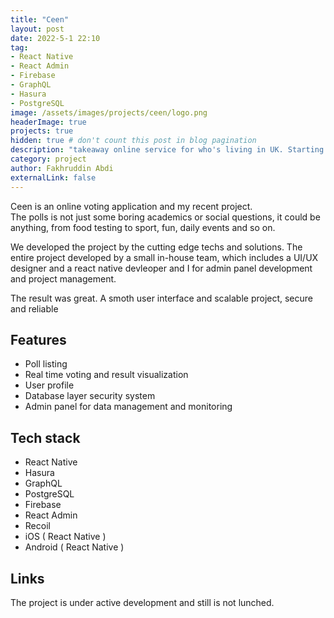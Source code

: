```yaml
---
title: "Ceen"
layout: post
date: 2022-5-1 22:10
tag: 
- React Native
- React Admin
- Firebase
- GraphQL
- Hasura
- PostgreSQL
image: /assets/images/projects/ceen/logo.png
headerImage: true
projects: true
hidden: true # don't count this post in blog pagination
description: "takeaway online service for who's living in UK. Starting from leeds city"
category: project
author: Fakhruddin Abdi
externalLink: false
---
```


Ceen is an online voting application and my recent project.
<br/>The polls is not just some boring academics or social questions, it could be anything, from food testing to sport, fun, daily events and so on.

We developed the project by the cutting edge techs and solutions.
The entire project developed by a small in-house team, which includes a UI/UX designer and a react native devleoper and I for admin panel development and project management.

The result was great. A smoth user interface and scalable project, secure and reliable


## Features
 - Poll listing
 - Real time voting and result visualization
 - User profile
 - Database layer security system
 - Admin panel for data management and monitoring


## Tech stack

- React Native
- Hasura
- GraphQL
- PostgreSQL
- Firebase
- React Admin
- Recoil
- iOS ( React Native )
- Android ( React Native )

## Links
The project is under active development and still is not lunched.